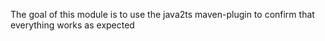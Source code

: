 The goal of this module is to use the java2ts maven-plugin to confirm that everything works as expected